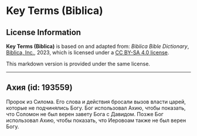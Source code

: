 # Key Terms (Biblica)

## License Information

**Key Terms (Biblica)** is based on and adapted from: _Biblica Bible Dictionary_, [Biblica, Inc.](https://www.biblica.com/), 2023, which is licensed under a [CC BY-SA 4.0 license](https://creativecommons.org/licenses/by-sa/4.0/legalcode.en).

This markdown version is provided under the same license.



--------------------------------

## Ахия (id: 193559)

Пророк из Силома. Его слова и действия бросали вызов власти царей, которые не подчинялись Богу. Бог использовал Ахию, чтобы показать, что Соломон не был верен завету Бога с Давидом. Позже Бог использовал Ахию, чтобы показать, что Иеровоам также не был верен Богу.


